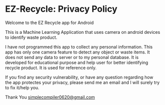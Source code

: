# EZ-Recycle: Privacy Policy

Welcome to the EZ Recycle app for Android

This is a Machine Learning Application that uses camera on android devices to identify waste product.

I have not programmed this app to collect any personal information. This app has only one camera feature to detect any object or waste items.
It does not send any data to server or to my personal database.  It is developed for educational purpose and help user for better identifying recycle product.
It is used for reference only.

If you find any security vulnerability, or have any question regarding how the app protectes your privacy, please send me an email and I will surely try to fix it/help you.

Thank You
simplecompiler0620@gmail.com

